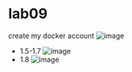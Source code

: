 # lab09
create my docker account
![image](https://github.com/user-attachments/assets/4e588b38-3359-4081-9024-52d50877cd8e)
- 1.5-1.7
![image](https://github.com/user-attachments/assets/2c96c6ef-40a7-4cc5-b636-6d4f7e1c0f43)
- 1.8
![image](https://github.com/user-attachments/assets/adecec4c-a6a0-4a1c-92ed-7d04b6aba851)
